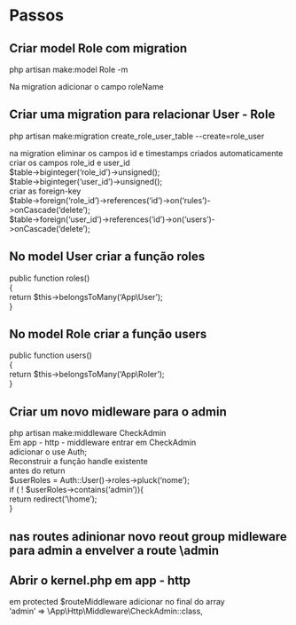 <h1>Passos</h1>
<h2>Criar model Role com migration</h2>
<p>php artisan make:model Role -m</p>
<p>Na migration adicionar o campo roleName</p>
<h2>Criar uma migration para relacionar User - Role</h2>
<p>php artisan make:migration create_role_user_table --create=role_user</p>
<p>na migration eliminar os campos id e timestamps criados automaticamente</br>
criar os campos role_id e user_id</br>
$table->biginteger(‘role_id’)->unsigned();</br>
$table->biginteger(‘user_id’)->unsigned();</br>
criar as foreign-key</br>
$table->foreign(‘role_id’)->references(‘id’)->on(‘rules’)->onCascade(‘delete’);</br>
$table->foreign(‘user_id’)->references(‘id’)->on(‘users’)->onCascade(‘delete’);</p>
<h2>No model User criar a função roles</h2>
<p>public function roles()</br>
{</br>
return $this->belongsToMany(‘App\User’);</br>
}</p>
<h2>No model Role criar a função users</h2>
<p>public function users()</br>
{</br>
return $this->belongsToMany(‘App\Roler’);</br>
}</p>
<h2>Criar um novo midleware para o admin</h2
<p>php artisan make:middleware CheckAdmin</br>
Em app - http - middleware entrar em CheckAdmin</br>
adicionar o use Auth;</br>
Reconstruir a função handle existente</br>
antes do return</br>
$userRoles = Auth::User()->roles->pluck(‘nome’);</br>
if ( ! $userRoles->contains(‘admin’)){</br>
return redirect(‘\home’);</br>
}</p>
<h2>nas routes adinionar novo reout group midleware para admin a envelver a route \admin</h2>
<h2>Abrir o kernel.php em app - http</h2>
<p>em protected $routeMiddleware adicionar no final do array</br>
‘admin’ => \App\Http\Middleware\CheckAdmin::class,</p>

